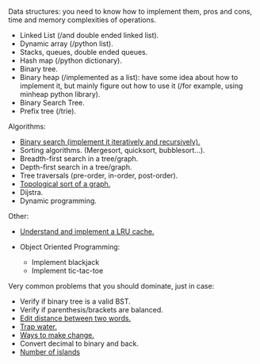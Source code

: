 Data structures: you need to know how to implement them, pros and cons, time and memory complexities of operations.

 * Linked List (/and double ended linked list).
 * Dynamic array (/python list).
 * Stacks, queues, double ended queues.
 * Hash map (/python dictionary).
 * Binary tree.
 * Binary heap (/implemented as a list): have some idea about how to implement it, but mainly figure out how to use it (/for example, using minheap python library).
 * Binary Search Tree.
 * Prefix tree (/trie).

Algorithms:
 * [Binary search (implement it iteratively and recursively).](search/binary_search.py)
 * Sorting algorithms. (Mergesort, quicksort, bubblesort...).
 * Breadth-first search in a tree/graph.
 * Depth-first search in a tree/graph.
 * Tree traversals (pre-order, in-order, post-order).
 * [Topological sort of a graph.](/graphs/topo_sort.py)
 * Dijstra.
 * Dynamic programming.

Other:
 * [Understand and implement a LRU cache.](/caches/LRU.py)

* Object Oriented Programming:
  * Implement blackjack
  * Implement tic-tac-toe

Very common problems that you should dominate, just in case:
 * Verify if binary tree is a valid BST.
 * Verify if parenthesis/brackets are balanced.
 * [Edit distance between two words.](/dp/edit_distance.py)
 * [Trap water.](/dp/trap_water.py)
 * [Ways to make change.](/dp/ways-make-change.py)
 * Convert decimal to binary and back.
 * [Number of islands](/graphs/number_islands.py)

